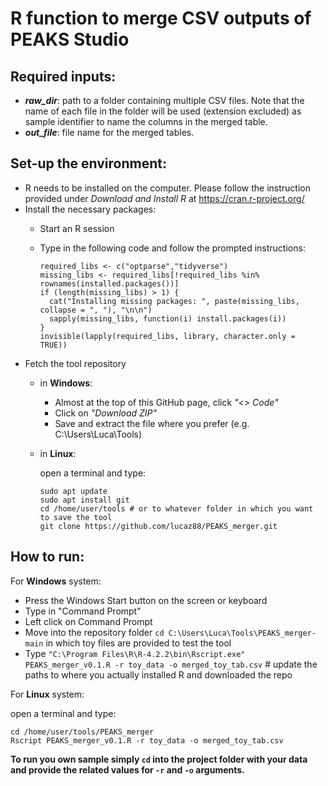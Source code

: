 # R function to merge CSV outputs of PEAKS Studio

## Required inputs:
* ***raw_dir***: path to a folder containing multiple CSV files. Note that the name of each file in the folder will be used (extension excluded) as sample identifier to name the columns in the merged table.
* ***out_file***: file name for the merged tables.

## Set-up the environment:
* R needs to be installed on the computer. Please follow the instruction provided under *Download and Install R* at https://cran.r-project.org/
* Install the necessary packages:
    * Start an R session
    * Type in the following code and follow the prompted instructions:

          required_libs <- c("optparse","tidyverse")
          missing_libs <- required_libs[!required_libs %in% rownames(installed.packages())]
          if (length(missing_libs) > 1) {
            cat("Installing missing packages: ", paste(missing_libs, collapse = ", "), "\n\n")
            sapply(missing_libs, function(i) install.packages(i))
          }
          invisible(lapply(required_libs, library, character.only = TRUE))

* Fetch the tool repository
    * in **Windows**:
        - Almost at the top of this GitHub page, click *"<> Code"*
        - Click on *"Download ZIP"*
        - Save and extract the file where you prefer (e.g. C:\Users\Luca\Tools)

    * in **Linux**:

        open a terminal and type:

          sudo apt update
          sudo apt install git
          cd /home/user/tools # or to whatever folder in which you want to save the tool
          git clone https://github.com/lucaz88/PEAKS_merger.git

## How to run:

For **Windows** system:

* Press the Windows Start button on the screen or keyboard
* Type in "Command Prompt"
* Left click on Command Prompt
* Move into the repository folder `cd C:\Users\Luca\Tools\PEAKS_merger-main` in which toy files are provided to test the tool
* Type `"C:\Program Files\R\R-4.2.2\bin\Rscript.exe" PEAKS_merger_v0.1.R -r toy_data -o merged_toy_tab.csv`
\# update the paths to where you actually installed R and downloaded the repo

For **Linux** system:

open a terminal and type:

    cd /home/user/tools/PEAKS_merger
    Rscript PEAKS_merger_v0.1.R -r toy_data -o merged_toy_tab.csv

**To run you own sample simply `cd` into the project folder with your data and provide the related values for `-r` and `-o` arguments.**
